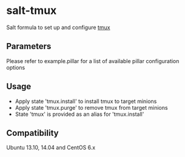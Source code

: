 salt-tmux
=========

Salt formula to set up and configure [tmux](tmux@tmuxhub.com:teddyphreak/salt-tmux.tmux)

Parameters
------------
Please refer to example.pillar for a list of available pillar configuration options

Usage
-----
- Apply state 'tmux.install' to install tmux to target minions
- Apply state 'tmux.purge' to remove tmux from target minions
- State 'tmux' is provided as an alias for 'tmux.install'

Compatibility
-------------
Ubuntu 13.10, 14.04 and CentOS 6.x
